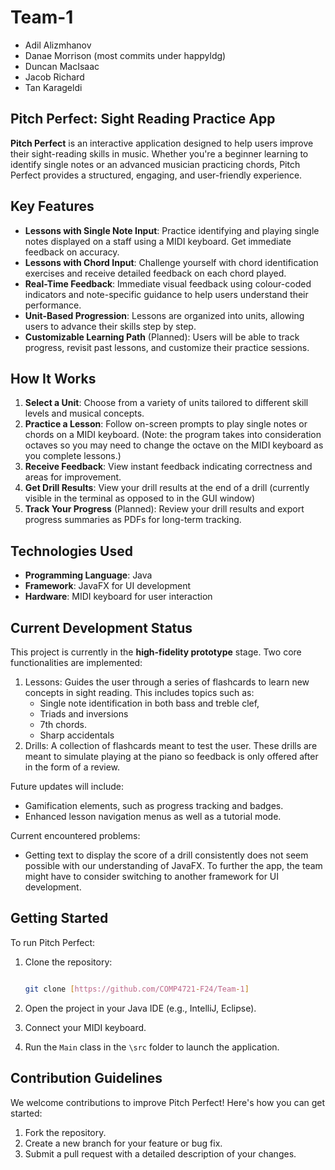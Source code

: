 # Team-1

- Adil Alizmhanov
- Danae Morrison (most commits under happyldg)
- Duncan MacIsaac
- Jacob Richard
- Tan Karageldi

## Pitch Perfect: Sight Reading Practice App

**Pitch Perfect** is an interactive application designed to help users improve their sight-reading skills in music. Whether you're a beginner learning to identify single notes or an advanced musician practicing chords, Pitch Perfect provides a structured, engaging, and user-friendly experience.

## Key Features

- **Lessons with Single Note Input**: Practice identifying and playing single notes displayed on a staff using a MIDI keyboard. Get immediate feedback on accuracy.
- **Lessons with Chord Input**: Challenge yourself with chord identification exercises and receive detailed feedback on each chord played.
- **Real-Time Feedback**: Immediate visual feedback using colour-coded indicators and note-specific guidance to help users understand their performance.
- **Unit-Based Progression**: Lessons are organized into units, allowing users to advance their skills step by step.
- **Customizable Learning Path** (Planned): Users will be able to track progress, revisit past lessons, and customize their practice sessions.

## How It Works

1. **Select a Unit**: Choose from a variety of units tailored to different skill levels and musical concepts.
2. **Practice a Lesson**: Follow on-screen prompts to play single notes or chords on a MIDI keyboard. (Note: the program takes into consideration octaves so you may need to change the octave on the MIDI keyboard as you complete lessons.)
3. **Receive Feedback**: View instant feedback indicating correctness and areas for improvement.
4. **Get Drill Results**: View your drill results at the end of a drill (currently visible in the terminal as opposed to in the GUI window)
6. **Track Your Progress** (Planned): Review your drill results and export progress summaries as PDFs for long-term tracking.

## Technologies Used

- **Programming Language**: Java
- **Framework**: JavaFX for UI development
- **Hardware**: MIDI keyboard for user interaction

## Current Development Status

This project is currently in the **high-fidelity prototype** stage. Two core functionalities are implemented:

1. Lessons: Guides the user through a series of flashcards to learn new concepts in sight reading. This includes topics such as:
   - Single note identification in both bass and treble clef,
   - Triads and inversions
   - 7th chords.
   - Sharp accidentals
2. Drills: A collection of flashcards meant to test the user. These drills are meant to simulate playing at the piano so feedback is only offered after in the form of a review.

Future updates will include:

- Gamification elements, such as progress tracking and badges.
- Enhanced lesson navigation menus as well as a tutorial mode.

Current encountered problems:
- Getting text to display the score of a drill consistently does not seem possible with our understanding of JavaFX. To further the app, the team might have to consider switching to another framework for UI development.

## Getting Started

To run Pitch Perfect:

1. Clone the repository:

   ```bash

   git clone [https://github.com/COMP4721-F24/Team-1]
   ```

2. Open the project in your Java IDE (e.g., IntelliJ, Eclipse).
3. Connect your MIDI keyboard.
4. Run the `Main` class in the `\src` folder to launch the application.


## Contribution Guidelines

We welcome contributions to improve Pitch Perfect! Here's how you can get started:

1. Fork the repository.
2. Create a new branch for your feature or bug fix.
3. Submit a pull request with a detailed description of your changes.
